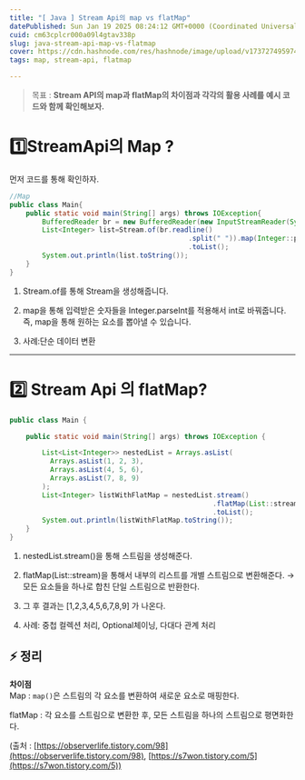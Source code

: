 ```yaml
---
title: "[ Java ] Stream Api의 map vs flatMap"
datePublished: Sun Jan 19 2025 08:24:12 GMT+0000 (Coordinated Universal Time)
cuid: cm63cplcr000a09l4gtav338p
slug: java-stream-api-map-vs-flatmap
cover: https://cdn.hashnode.com/res/hashnode/image/upload/v1737274959744/7925979b-682e-47e3-8367-780b8a42de24.png
tags: map, stream-api, flatmap

---
```


> 목표 : **Stream API의 map과 flatMap의 차이점과 각각의 활용 사례를 예시 코드와 함께 확인해보자.**

# 1️⃣StreamApi의 Map ?

먼저 코드를 통해 확인하자.

```java
//Map
public class Main{
    public static void main(String[] args) throws IOException{
        BufferedReader br = new BufferedReader(new InputStreamReader(System.in));
        List<Integer> list=Stream.of(br.readline()
                                            .split(" ")).map(Integer::parseInt)
                                            .toList();
        System.out.println(list.toString());
    }
}
```

1. Stream.of를 통해 Stream을 생성해줍니다.
    
2. map을 통해 입력받은 숫자들을 Integer.parseInt를 적용해서 int로 바꿔줍니다. 즉, map을 통해 원하는 요소를 뽑아낼 수 있습니다.
    
3. 사례:단순 데이터 변환
    

---

# 2️⃣ Stream Api 의 flatMap?

```java
public class Main {

    public static void main(String[] args) throws IOException {

        List<List<Integer>> nestedList = Arrays.asList(
          Arrays.asList(1, 2, 3),
          Arrays.asList(4, 5, 6),
          Arrays.asList(7, 8, 9)
        );
        List<Integer> listWithFlatMap = nestedList.stream()
                                                  .flatMap(List::stream)
                                                  .toList();
        System.out.println(listWithFlatMap.toString());
    }
}
```

1. nestedList.stream()을 통해 스트림을 생성해준다.
    
2. flatMap(List::stream)을 통해서 내부의 리스트를 개별 스트림으로 변환해준다. → 모든 요소들을 하나로 합친 단일 스트림으로 반환한다.
    
3. 그 후 결과는 \[1,2,3,4,5,6,7,8,9\] 가 나온다.
    
4. 사례: 중첩 컬렉션 처리, Optional체이닝, 다대다 관계 처리
    

## ⚡ 정리

**차이점**  
Map : `map()`은 스트림의 각 요소를 변환하여 새로운 요소로 매핑한다.

flatMap : 각 요소를 스트림으로 변환한 후, 모든 스트림을 하나의 스트림으로 평면화한다.

(출처 : [https://observerlife.tistory.com/98](https://observerlife.tistory.com/98), [https://s7won.tistory.com/5](https://s7won.tistory.com/5))